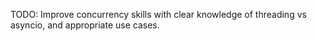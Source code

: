 TODO: Improve concurrency skills with clear knowledge of threading vs asyncio, and appropriate use cases.
